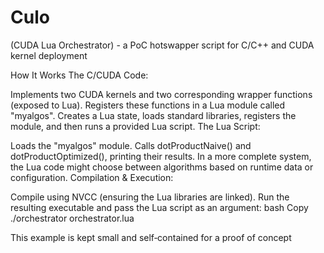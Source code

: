 # Culo
(CUDA Lua Orchestrator) - a PoC hotswapper script for C/C++ and CUDA kernel deployment


How It Works
The C/CUDA Code:

Implements two CUDA kernels and two corresponding wrapper functions (exposed to Lua).
Registers these functions in a Lua module called "myalgos".
Creates a Lua state, loads standard libraries, registers the module, and then runs a provided Lua script.
The Lua Script:

Loads the "myalgos" module.
Calls dotProductNaive() and dotProductOptimized(), printing their results.
In a more complete system, the Lua code might choose between algorithms based on runtime data or configuration.
Compilation & Execution:

Compile using NVCC (ensuring the Lua libraries are linked).
Run the resulting executable and pass the Lua script as an argument:
bash
Copy
./orchestrator orchestrator.lua


This example is kept small and self‑contained for a proof of concept
